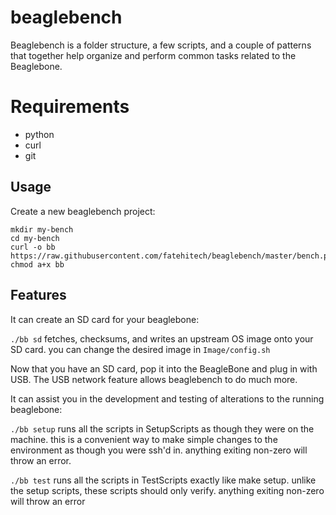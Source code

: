 # beaglebench

Beaglebench is a folder structure, a few scripts, and a couple of patterns that together help organize and perform common tasks related to the Beaglebone.

# Requirements

* python
* curl
* git

## Usage

Create a new beaglebench project:

```
mkdir my-bench
cd my-bench
curl -o bb https://raw.githubusercontent.com/fatehitech/beaglebench/master/bench.py
chmod a+x bb
```

## Features

It can create an SD card for your beaglebone:

`./bb sd` fetches, checksums, and writes an upstream OS image onto your SD card. you can change the desired image in `Image/config.sh`

Now that you have an SD card, pop it into the BeagleBone and plug in with USB. The USB network feature allows beaglebench to do much more.

It can assist you in the development and testing of alterations to the running beaglebone:

`./bb setup` runs all the scripts in SetupScripts as though they were on the machine. this is a convenient way to make simple changes to the environment as though you were ssh'd in. anything exiting non-zero will throw an error.

`./bb test` runs all the scripts in TestScripts exactly like make setup. unlike the setup scripts, these scripts should only verify. anything exiting non-zero will throw an error
